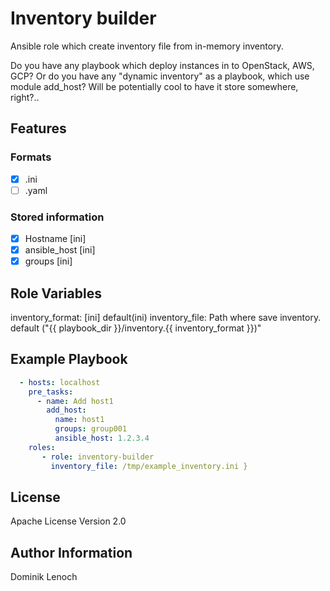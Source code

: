 # Inventory builder

Ansible role which create inventory file from in-memory inventory.

Do you have any playbook which deploy instances in to OpenStack, AWS, GCP? Or do you have any "dynamic inventory" as a playbook, which use module add_host? Will be potentially cool to have it store somewhere, right?..

## Features

### Formats

- [x] .ini
- [ ] .yaml

### Stored information

- [x] Hostname [ini]
- [x] ansible_host [ini]
- [x] groups [ini]

## Role Variables

inventory_format: [ini] default(ini)
inventory_file: Path where save inventory. default ("{{ playbook_dir }}/inventory.{{ inventory_format }})"

## Example Playbook

``` yaml
  - hosts: localhost
    pre_tasks:
      - name: Add host1
        add_host:
          name: host1
          groups: group001
          ansible_host: 1.2.3.4
    roles:
       - role: inventory-builder
         inventory_file: /tmp/example_inventory.ini }
```

## License

Apache License Version 2.0

## Author Information

Dominik Lenoch

